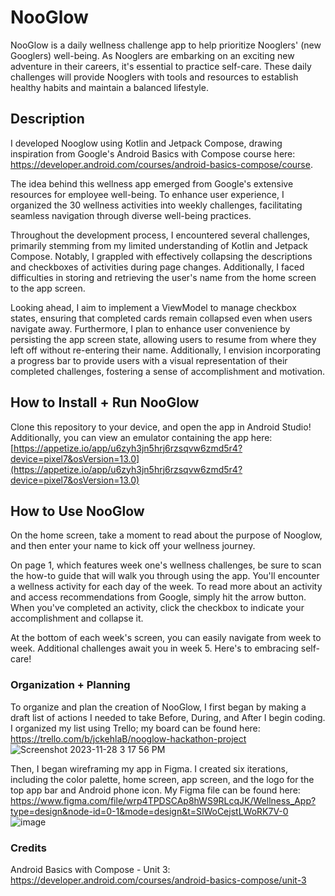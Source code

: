 # NooGlow

NooGlow is a daily wellness challenge app to help prioritize Nooglers' (new Googlers) well-being. As Nooglers are embarking on an exciting new adventure in their careers, it's essential to practice self-care. These daily challenges will provide Nooglers with tools and resources to establish healthy habits and maintain a balanced lifestyle.

## Description


I developed Nooglow using Kotlin and Jetpack Compose, drawing inspiration from Google's Android Basics with Compose course here: https://developer.android.com/courses/android-basics-compose/course. 

The idea behind this wellness app emerged from Google's extensive resources for employee well-being. To enhance user experience, I organized the 30 wellness activities into weekly challenges, facilitating seamless navigation through diverse well-being practices.

Throughout the development process, I encountered several challenges, primarily stemming from my limited understanding of Kotlin and Jetpack Compose. Notably, I grappled with effectively collapsing the descriptions and checkboxes of activities during page changes. Additionally, I faced difficulties in storing and retrieving the user's name from the home screen to the app screen.

Looking ahead, I aim to implement a ViewModel to manage checkbox states, ensuring that completed cards remain collapsed even when users navigate away. Furthermore, I plan to enhance user convenience by persisting the app screen state, allowing users to resume from where they left off without re-entering their name. Additionally, I envision incorporating a progress bar to provide users with a visual representation of their completed challenges, fostering a sense of accomplishment and motivation.

## How to Install + Run NooGlow

Clone this repository to your device, and open the app in Android Studio! Additionally, you can view an emulator containing the app here: [https://appetize.io/app/u6zyh3jn5hrj6rzsqvw6zmd5r4?device=pixel7&osVersion=13.0](https://appetize.io/app/u6zyh3jn5hrj6rzsqvw6zmd5r4?device=pixel7&osVersion=13.0)

## How to Use NooGlow

On the home screen, take a moment to read about the purpose of Nooglow, and then enter your name to kick off your wellness journey. 

On page 1, which features week one's wellness challenges, be sure to scan the how-to guide that will walk you through using the app. You'll encounter a wellness activity for each day of the week. To read more about an activity and access recommendations from Google, simply hit the arrow button. When you've completed an activity, click the checkbox to indicate your accomplishment and collapse it.

At the bottom of each week's screen, you can easily navigate from week to week. Additional challenges await you in week 5. Here's to embracing self-care!

### Organization + Planning

To organize and plan the creation of NooGlow, I first began by making a draft list of actions I needed to take Before, During, and After I begin coding. I organized my list using Trello; my board can be found here: https://trello.com/b/jckehlaB/nooglow-hackathon-project
![Screenshot 2023-11-28 3 17 56 PM](https://github.com/courtlynboykin/WellnessApp/assets/146135600/3b09ef29-c070-473f-8617-bb176c46bfb8)

Then, I began wireframing my app in Figma. I created six iterations, including the color palette, home screen, app screen, and the logo for the top app bar and Android phone icon. My Figma file can be found here: https://www.figma.com/file/wrp4TPDSCAp8hWS9RLcqJK/Wellness_App?type=design&node-id=0-1&mode=design&t=SlWoCejstLWoRK7V-0
![image](https://github.com/courtlynboykin/WellnessApp/assets/146135600/91a83c56-5135-4229-a50f-ef68988082d9)

### Credits
Android Basics with Compose - Unit 3: https://developer.android.com/courses/android-basics-compose/unit-3


